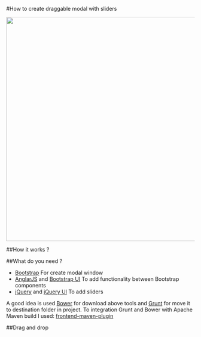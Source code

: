 #How to create draggable modal with sliders

<img src="https://lh3.googleusercontent.com/8puW0Fc38pfXtzKZmhze-rZbvGbpdWldq20uZ_lExLSgpEYoaXhrRu7mACQJYn-85cMKiLS_re2-jFQ=w2800-h2066-rw" width="600"/>

##How it works ?

##What do you need ?

* [Bootstrap](http://getbootstrap.com/) For create modal window
* [AnglarJS](https://angularjs.org/) and [Bootstrap UI](http://angular-ui.github.io/bootstrap/) To add functionality between Bootstrap components
* [jQuery](https://jquery.com/) and [jQuery UI](https://jqueryui.com/) To add sliders

A good idea is used [Bower](https://bower.io/) for download above tools and [Grunt](http://gruntjs.com/) for move it to destination folder in project.
To integration Grunt and Bower with Apache Maven build I used: [frontend-maven-plugin](https://github.com/eirslett/frontend-maven-plugin)

##Drag and drop